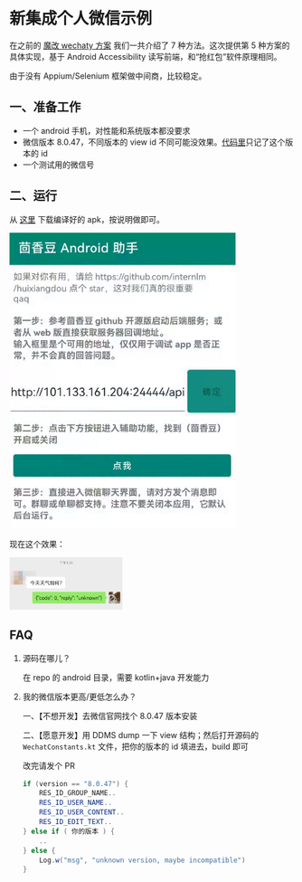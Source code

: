 # 新集成个人微信示例

在之前的 [魔改 wechaty 方案](./add_wechat_group_zh.md) 我们一共介绍了 7 种方法。这次提供第 5 种方案的具体实现，基于 Android Accessibility 读写前端，和“抢红包”软件原理相同。

由于没有 Appium/Selenium 框架做中间商，比较稳定。

## 一、准备工作

* 一个 android 手机，对性能和系统版本都没要求
* 微信版本 8.0.47，不同版本的 view id 不同可能没效果。[代码里](https://github.com/InternLM/HuixiangDou/blob/main/android/demo/src/main/java/com/carlos/grabredenvelope/demo/WechatConstants.kt)只记了这个版本的 id
* 一个测试用的微信号

## 二、运行

从 [这里](https://github.com/InternLM/HuixiangDou/releases/download/v0.1.0rc1/huixaingdou-1.0.0.apk) 下载编译好的 apk，按说明做即可。

<img src="./figures/wechat-android-homepage.jpg" width="400">

现在这个效果：

<img src="./figures/wechat-android-example.jpg" width="200">

## FAQ

1. 源码在哪儿？

    在 repo 的 android 目录，需要 kotlin+java 开发能力

2. 我的微信版本更高/更低怎么办？

    一、【不想开发】去微信官网找个 8.0.47 版本安装

    二、【愿意开发】用 DDMS dump 一下 view 结构；然后打开源码的 `WechatConstants.kt` 文件，把你的版本的 id 填进去，build 即可
    
    改完请发个 PR

    ```java
    if (version == "8.0.47") {
        RES_ID_GROUP_NAME..
        RES_ID_USER_NAME..
        RES_ID_USER_CONTENT..
        RES_ID_EDIT_TEXT..
    } else if ( 你的版本 ) {
        ..
    } else {
        Log.w("msg", "unknown version, maybe incompatible")
    }
    ```
